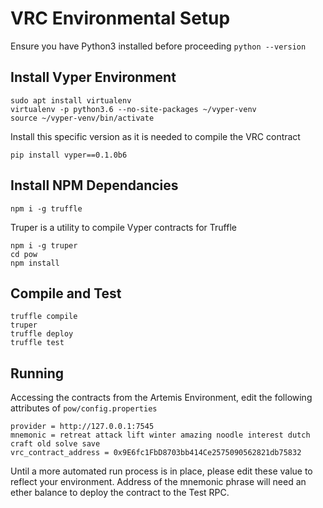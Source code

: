 # VRC Environmental Setup

Ensure you have Python3 installed before proceeding `python --version`

## Install Vyper Environment

```
sudo apt install virtualenv
virtualenv -p python3.6 --no-site-packages ~/vyper-venv
source ~/vyper-venv/bin/activate
```

Install this specific version as it is needed to compile the VRC contract

`pip install vyper==0.1.0b6`

## Install NPM Dependancies
`npm i -g truffle`

Truper is a utility to compile Vyper contracts for Truffle
```
npm i -g truper
cd pow
npm install
```

## Compile and Test
```
truffle compile
truper
truffle deploy
truffle test
```
## Running
Accessing the contracts from the Artemis Environment, edit the following attributes of `pow/config.properties`
```
provider = http://127.0.0.1:7545
mnemonic = retreat attack lift winter amazing noodle interest dutch craft old solve save
vrc_contract_address = 0x9E6fc1FbD8703bb414Ce2575090562821db75832
```
Until a more automated run process is in place, please edit these value to reflect your environment. Address of the mnemonic phrase will need an ether balance to deploy the contract to the Test RPC.
